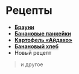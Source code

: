 # Рецепты

- [**Брауни**](brownee.md)
- [**Банановые панкейки**](banan_cap_cake.md)
- [**Картофель «Айдахо»**](aydaho.md)
- [**Банановый хлеб**](banan_bread.md)
- Новый рецепт

> и другое
